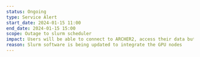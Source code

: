```yaml
---
status: Ongoing
type: Service Alert
start_date: 2024-01-15 11:00
end_date: 2024-01-15 15:00 
scope: Outage to slurm scheduler
impact: Users will be able to connect to ARCHER2, access their data but slurm will be unavailable during this work. Running jobs will continue but users will not be able to submit new jobs. Users will be notified when slurm is available from the login nodes.  
reason: Slurm software is being updated to integrate the GPU nodes
---
```

